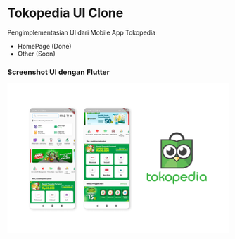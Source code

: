 # Tokopedia UI Clone

Pengimplementasian UI dari Mobile App Tokopedia
- HomePage (Done)
- Other (Soon)

### Screenshot UI dengan Flutter
<img src= "TOKPED.png">

